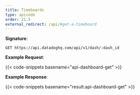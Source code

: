 ```yaml
---
title: Timeboards
type: apicode
order: 21.5
external_redirect: /api/#get-a-timeboard
---
```


**Signature**:

`GET https://api.datadoghq.com/api/v1/dash/:dash_id`

**Example Request**:

{{< code-snippets basename="api-dashboard-get" >}}

**Example Response**:

{{< code-snippets basename="result.api-dashboard-get" >}}

